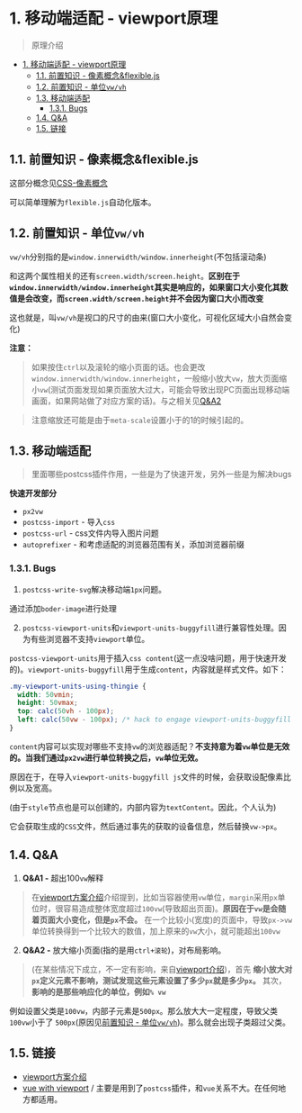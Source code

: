 # 1. 移动端适配 - viewport原理
> 原理介绍

<!-- TOC -->

- [1. 移动端适配 - viewport原理](#1-移动端适配---viewport原理)
  - [1.1. 前置知识 - 像素概念&flexible.js](#11-前置知识---像素概念flexiblejs)
  - [1.2. 前置知识 - 单位`vw/vh`](#12-前置知识---单位vwvh)
  - [1.3. 移动端适配](#13-移动端适配)
    - [1.3.1. Bugs](#131-bugs)
  - [1.4. Q&A](#14-qa)
  - [1.5. 链接](#15-链接)

<!-- /TOC -->

## 1.1. 前置知识 - 像素概念&flexible.js

这部分概念见[CSS-像素概念](https://github.com/JiangWeixian/JS-Tips/blob/master/CSS/css-%E7%A7%BB%E5%8A%A8%E7%AB%AF%E5%83%8F%E7%B4%A0%E6%A6%82%E5%BF%B5.md)

可以简单理解为`flexible.js`自动化版本。

## 1.2. 前置知识 - 单位`vw/vh`

`vw/vh`分别指的是`window.innerwidth/window.innerheight`(不包括滚动条)

和这两个属性相关的还有`screen.width/screen.height`。**区别在于`window.innerwidth/window.innerheight`其实是响应的，如果窗口大小变化其数值是会改变，而`screen.width/screen.height`并不会因为窗口大小而改变**

这也就是，叫`vw/vh`是视口的尺寸的由来(窗口大小变化，可视化区域大小自然会变化)

**注意：**

> 如果按住`ctrl`以及滚轮的缩小页面的话。也会更改`window.innerwidth/window.innerheight`，一般缩小放大`vw`，放大页面缩小`vw`(测试页面发现如果页面放大过大，可能会导致出现PC页面出现移动端画面，如果网站做了对应方案的话)。与之相关见[Q&A2]()

> 注意缩放还可能是由于`meta-scale`设置小于的1的时候引起的。

## 1.3. 移动端适配

> 里面哪些postcss插件作用，一些是为了快速开发，另外一些是为解决bugs

**快速开发部分**

* `px2vw`
* `postcss-import` - 导入`css`
* `postcss-url` - css文件内导入图片问题
* `autoprefixer` - 和考虑适配的浏览器范围有关，添加浏览器前缀

### 1.3.1. Bugs

1. `postcss-write-svg`解决移动端`1px`问题。

通过添加`boder-image`进行处理

2. `postcss-viewport-units`和`viewport-units-buggyfill`进行兼容性处理。因为有些浏览器不支持`viewport`单位。

`postcss-viewport-units`用于插入`css content`(这一点没啥问题，用于快速开发的)。`viewport-units-buggyfill`用于生成`content`，内容就是样式文件。如下：

```css
.my-viewport-units-using-thingie { 
  width: 50vmin; 
  height: 50vmax; 
  top: calc(50vh - 100px); 
  left: calc(50vw - 100px); /* hack to engage viewport-units-buggyfill */ content: 'viewport-units-buggyfill; width: 50vmin; height: 50vmax; top: calc(50vh - 100px); left: calc(50vw - 100px);'; 
}
```

`content`内容可以实现对哪些不支持`vw`的浏览器适配？**不支持意为着`vw`单位是无效的。当我们通过`px2vw`进行单位转换之后，`vw`单位无效。**

原因在于，在导入`viewport-units-buggyfill js`文件的时候，会获取设配像素比例以及宽高。

(由于`style`节点也是可以创建的，内部内容为`textContent`。因此，个人认为)

它会获取生成的`CSS`文件，然后通过事先的获取的设备信息，然后替换`vw->px`。

## 1.4. Q&A

1. **Q&A1 -** 超出100`vw`解释

> 在[viewport方案介绍](https://www.w3cplus.com/css/vw-for-layout.html)介绍提到，比如当容器使用`vw`单位，`margin`采用`px`单位时，很容易造成整体宽度超过`100vw`(导致超出页面)。**原因在于`vw`是会随着页面大小变化，但是`px`不会。** 在一个比较小(宽度)的页面中，导致`px->vw`单位转换得到一个比较大的数值，加上原来的`vw`大小，就可能超出`100vw`


2. **Q&A2 -** 放大缩小页面(指的是用`ctrl+滚轮`)，对布局影响。

> (在某些情况下成立，不一定有影响，来自[viewport介绍](https://www.w3cplus.com/css/viewports.html))，首先 **缩小放大对`px`定义元素不影响，测试发现这些元素设置了多少`px`就是多少`px`。** 其次，**影响的是那些响应化的单位，例如`% vw`** 

例如设置父类是`100vw`，内部子元素是`500px`。那么放大大一定程度，导致父类`100vw`小于了
`500px`(原因见[前置知识 - 单位`vw/vh`]())。那么就会出现子类超过父类。

## 1.5. 链接

* [viewport方案介绍](https://www.w3cplus.com/css/vw-for-layout.html)
* [vue with viewport](https://www.w3cplus.com/mobile/vw-layout-in-vue.html) / 主要是用到了`postcss`插件，和`vue`关系不大。在任何地方都适用。